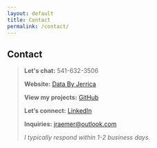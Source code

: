 ```yaml
---
layout: default
title: Contact
permalink: /contact/
---
```


## Contact

> **Let's chat:** 541-632-3506
>
> **Website:** [Data By Jerrica](https://databyjerrica.com/)
> 
> **View my projects:** [GitHub](https://github.com/JerricaRaemer)
>  
> **Let’s connect:** [LinkedIn](https://www.linkedin.com/in/jerrica-raemer/)
> 
> **Inquiries:** jraemer@outlook.com
> 
> *I typically respond within 1-2 business days.*
>
